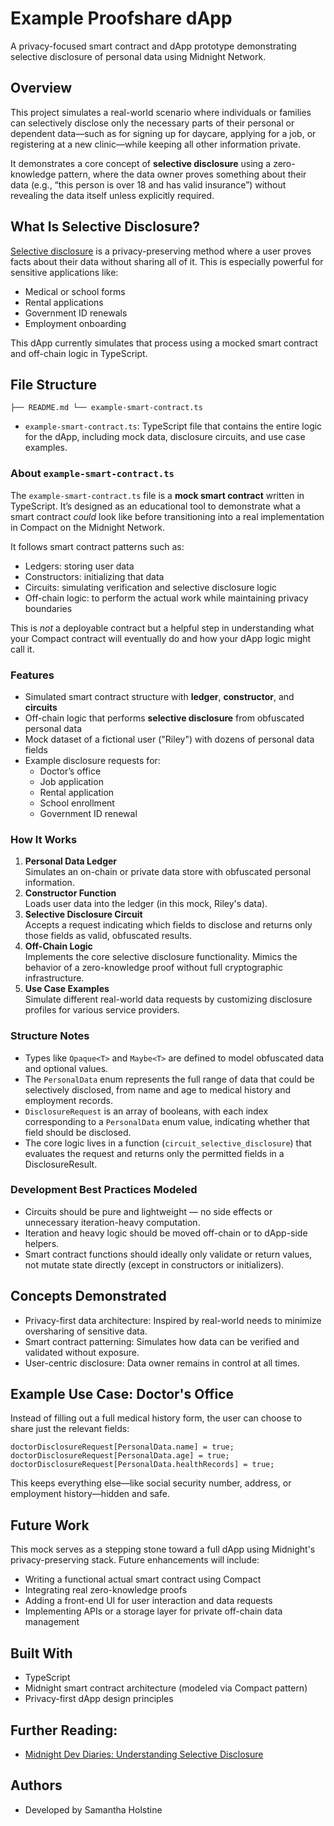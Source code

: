 # Example Proofshare dApp

A privacy-focused smart contract and dApp prototype demonstrating selective disclosure of personal data using Midnight Network.

## Overview

This project simulates a real-world scenario where individuals or families can selectively disclose only the necessary parts of their personal or dependent data—such as for signing up for daycare, applying for a job, or registering at a new clinic—while keeping all other information private.

It demonstrates a core concept of **selective disclosure** using a zero-knowledge pattern, where the data owner proves something about their data (e.g., “this person is over 18 and has valid insurance”) without revealing the data itself unless explicitly required.

## What Is Selective Disclosure?

[Selective disclosure](https://docs.midnight.network/blog/web3-intro-selective-disclosure) is a privacy-preserving method where a user proves facts about their data without sharing all of it. This is especially powerful for sensitive applications like:

- Medical or school forms
- Rental applications
- Government ID renewals
- Employment onboarding

This dApp currently simulates that process using a mocked smart contract and off-chain logic in TypeScript.

## File Structure


`├── README.md └── example-smart-contract.ts`

- `example-smart-contract.ts`: TypeScript file that contains the entire logic for the dApp, including mock data, disclosure circuits, and use case examples.

### About `example-smart-contract.ts`

The `example-smart-contract.ts` file is a **mock smart contract** written in TypeScript. It’s designed as an educational tool to demonstrate what a smart contract _could_ look like before transitioning into a real implementation in Compact on the Midnight Network.

It follows smart contract patterns such as:

- Ledgers: storing user data
- Constructors: initializing that data
- Circuits: simulating verification and selective disclosure logic
- Off-chain logic: to perform the actual work while maintaining privacy boundaries

This is _not_ a deployable contract but a helpful step in understanding what your Compact contract will eventually do and how your dApp logic might call it.

### Features
- Simulated smart contract structure with **ledger**, **constructor**, and **circuits**
- Off-chain logic that performs **selective disclosure** from obfuscated personal data
- Mock dataset of a fictional user ("Riley") with dozens of personal data fields
- Example disclosure requests for:
    - Doctor’s office
    - Job application
    - Rental application
    - School enrollment
    - Government ID renewal

### How It Works

1. **Personal Data Ledger**  
    Simulates an on-chain or private data store with obfuscated personal information.
2. **Constructor Function**  
    Loads user data into the ledger (in this mock, Riley's data).
3. **Selective Disclosure Circuit**  
    Accepts a request indicating which fields to disclose and returns only those fields as valid, obfuscated results.
4. **Off-Chain Logic**  
    Implements the core selective disclosure functionality. Mimics the behavior of a zero-knowledge proof without full cryptographic infrastructure.
5. **Use Case Examples**  
    Simulate different real-world data requests by customizing disclosure profiles for various service providers.

### Structure Notes

- Types like `Opaque<T>` and `Maybe<T>` are defined to model obfuscated data and optional values.
- The `PersonalData` enum represents the full range of data that could be selectively disclosed, from name and age to medical history and employment records.
- `DisclosureRequest` is an array of booleans, with each index corresponding to a `PersonalData` enum value, indicating whether that field should be disclosed.
- The core logic lives in a function (`circuit_selective_disclosure`) that evaluates the request and returns only the permitted fields in a DisclosureResult.

### Development Best Practices Modeled

- Circuits should be pure and lightweight — no side effects or unnecessary iteration-heavy computation.
- Iteration and heavy logic should be moved off-chain or to dApp-side helpers.
- Smart contract functions should ideally only validate or return values, not mutate state directly (except in constructors or initializers).

## Concepts Demonstrated

- Privacy-first data architecture: Inspired by real-world needs to minimize oversharing of sensitive data.
- Smart contract patterning: Simulates how data can be verified and validated without exposure.
- User-centric disclosure: Data owner remains in control at all times.

## Example Use Case: Doctor's Office

Instead of filling out a full medical history form, the user can choose to share just the relevant fields:

```
doctorDisclosureRequest[PersonalData.name] = true; doctorDisclosureRequest[PersonalData.age] = true; doctorDisclosureRequest[PersonalData.healthRecords] = true;
```
This keeps everything else—like social security number, address, or employment history—hidden and safe.

## Future Work

This mock serves as a stepping stone toward a full dApp using Midnight's privacy-preserving stack. Future enhancements will include:

- Writing a functional actual smart contract using Compact
- Integrating real zero-knowledge proofs
- Adding a front-end UI for user interaction and data requests
- Implementing APIs or a storage layer for private off-chain data management

## Built With

- TypeScript
- Midnight smart contract architecture (modeled via Compact pattern)
- Privacy-first dApp design principles

## Further Reading:
 - [Midnight Dev Diaries: Understanding Selective Disclosure](https://docs.midnight.network/blog/web3-intro-selective-disclosure)

## Authors
- Developed by Samantha Holstine
